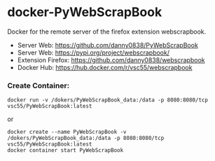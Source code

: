 # docker-PyWebScrapBook

Docker for the remote server of the firefox extension webscrapbook. 
* Server Web: https://github.com/danny0838/PyWebScrapBook
* Server Web: https://pypi.org/project/webscrapbook/
* Extension Firefox: https://github.com/danny0838/webscrapbook
* Docker Hub: https://hub.docker.com/r/vsc55/webscrapbook


### Create Container:
```
docker run -v /dokers/PyWebScrapBook_data:/data -p 8080:8080/tcp vsc55/PyWebScrapBook:latest
```
or
```
docker create --name PyWebScrapBook -v /dokers/PyWebScrapBook_data:/data -p 8080:8080/tcp vsc55/PyWebScrapBook:latest
docker container start PyWebScrapBook
```
